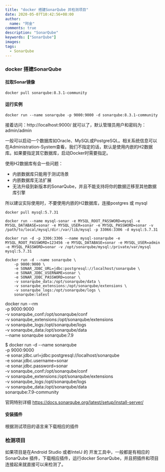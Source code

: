 ```yaml
---
title: "docker 搭建SonarQube 并检测项目"
date: 2020-05-07T10:42:56+08:00
author:
  name: "阿金"
comments: true
description: "SonarQube"
keywords: ["SonarQube"]
images:
tags:
  - SonarQube
---
```

### docker 搭建SonarQube

#### 拉取Sonar镜像
```
docker pull sonarqube:8.3.1-community
```
#### 运行实例
```
docker run --name sonarqube -p 9000:9000 -d sonarqube:8.3.1-community
```

接着访问：http://localhost:9000/ 就可以了，默认管理员用户和密码为：admin/admin


一般可以启动一个数据库如Oracle、MySQL或PostgreSQL。相关系统信息可以在Administration-System查看，我们不指定的话，默认是使用内嵌的H2数据库。如果要指定其它数据库，启动Docker时需要指定。

使用H2数据库有会一些问题：

- 内嵌数据库只能用于测试场景
- 内嵌数据库无法扩展
- 无法升级到新版本的SonarQube，并且不能支持将你的数据迁移至其他数据库引擎

所以建议实际使用时，不要使用内嵌的H2数据库，连接postgres 或 mysql
```
docker pull mysql:5.7.31
```
```
docker run --name mysql-sonar -e MYSQL_ROOT_PASSWORD=mysql -e MYSQL_DATABASE=sonar -e MYSQL_USER=sonar -e MYSQL_PASSWORD=sonar -v /path/to/local/mysql/dir:/var/lib/mysql -p 33066:3306 -d mysql:5.7.31

docker run -d -p 3306:3306 --name mysql-sonarqube -e MYSQL_ROOT_PASSWORD=123456 -e MYSQL_DATABASE=sonar -e MYSQL_USER=admin -e MYSQL_PASSWORD=sonar -v /opt/sonarqube/mysql:/private/var/mysql mysql:5.7.31
```

```
docker run -d --name sonarqube \
    -p 9000:9000 \
    -e SONAR_JDBC_URL=jdbc:postgresql://localhost/sonarqube \
    -e SONAR_JDBC_USERNAME=sonar \
    -e SONAR_JDBC_PASSWORD=sonar \
    -v sonarqube_data:/opt/sonarqube/data \
    -v sonarqube_extensions:/opt/sonarqube/extensions \
    -v sonarqube_logs:/opt/sonarqube/logs \
    sonarqube:latest
```
docker run --rm \
    -p 9000:9000 \
    -v sonarqube_conf:/opt/sonarqube/conf \
    -v sonarqube_extensions:/opt/sonarqube/extensions \
    -v sonarqube_logs:/opt/sonarqube/logs \
    -v sonarqube_data:/opt/sonarqube/data \
    --name sonarqube sonarqube:7.9


$ docker run -d --name sonarqube \
    -p 9000:9000 \
    -e sonar.jdbc.url=jdbc:postgresql://localhost/sonarqube \
    -e sonar.jdbc.username=sonar \
    -e sonar.jdbc.password=sonar \
    -v sonarqube_conf:/opt/sonarqube/conf \
    -v sonarqube_extensions:/opt/sonarqube/extensions \
    -v sonarqube_logs:/opt/sonarqube/logs \
    -v sonarqube_data:/opt/sonarqube/data \
    sonarqube:7.9-community

官网特别详细
https://docs.sonarqube.org/latest/setup/install-server/


#### 安装插件

根据测试项目的语言来下载相应的插件

### 检测项目

如果项目是在Android Studio 或者IntelJ 的 开发工具中，一般都是有相应的SonarQube 插件，下载相应插件，运行docker SonarQube，并且把插件和项目连接起来就直接可以来检测了。